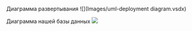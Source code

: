 Диаграмма развертывания
![](Images/uml-deployment diagram.vsdx)

Диаграмма нашей базы данных
![](Images/uml-db.vsdx)
